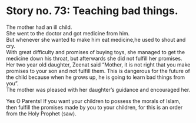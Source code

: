 Story no. 73: Teaching bad things.
==================================

The mother had an ill child.  
 She went to the doctor and got medicine from him.  
 But whenever she wanted to make him eat medicine,he used to shout and
cry.  
 With great difficulty and promises of buying toys, she managed to get
the medicine down his throat, but afterwards she did not fulfill her
promises.  
 Her two year old daughter, Zeenat said “Mother, it is not right that
you make promises to your son and not fulfill them. This is dangerous
for the future of the child because when he grows up, he is going to
learn bad things from you”.  
 The mother was pleased with her daughter’s guidance and encouraged her.

Yes O Parents! If you want your children to possess the morals of Islam,
then fulfill the promises made by you to your children, for this is an
order from the Holy Prophet (saw).


